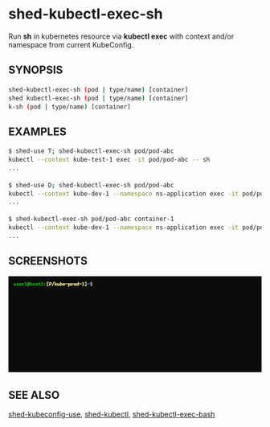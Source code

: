 # shed-kubectl-exec-sh

Run **sh** in kubernetes resource via **kubectl exec** with context and/or namespace from current KubeConfig.

## SYNOPSIS

```bash
shed-kubectl-exec-sh (pod | type/name) [container]
shed kubectl-exec-sh (pod | type/name) [container]
k-sh (pod | type/name) [container]
```

## EXAMPLES

```bash
$ shed-use T; shed-kubectl-exec-sh pod/pod-abc
kubectl --context kube-test-1 exec -it pod/pod-abc -- sh
...

$ shed-use D; shed-kubectl-exec-sh pod/pod-abc
kubectl --context kube-dev-1 --namespace ns-application exec -it pod/pod-abc -- sh
...

$ shed-kubectl-exec-sh pod/pod-abc container-1
kubectl --context kube-dev-1 --namespace ns-application exec -it pod/pod-abc -c container-1 -- sh
...
```

## SCREENSHOTS

![shed-kubectl-exec-sh](shed-kubectl-exec-sh.gif "shed-kubectl-exec-sh")

## SEE ALSO

[shed-kubeconfig-use](shed-kubeconfig-use.md), [shed-kubectl](shed-kubectl.md), [shed-kubectl-exec-bash](shed-kubectl-exec-bash.md)
